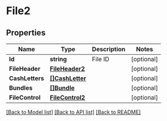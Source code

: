 # File2

## Properties

Name | Type | Description | Notes
------------ | ------------- | ------------- | -------------
**Id** | **string** | File ID | [optional] 
**FileHeader** | [**FileHeader2**](FileHeader_2.md) |  | [optional] 
**CashLetters** | [**[]CashLetter**](CashLetter.md) |  | [optional] 
**Bundles** | [**[]Bundle**](Bundle.md) |  | [optional] 
**FileControl** | [**FileControl2**](FileControl_2.md) |  | [optional] 

[[Back to Model list]](../README.md#documentation-for-models) [[Back to API list]](../README.md#documentation-for-api-endpoints) [[Back to README]](../README.md)


